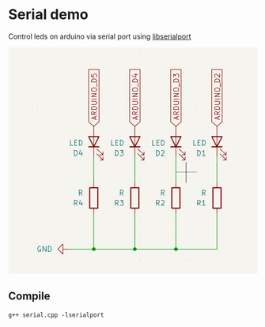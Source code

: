 # Serial demo

Control leds on arduino via serial port using [libserialport](https://sigrok.org/wiki/Libserialport)

![schema](https://github.com/rymdolle/Arduino_serial/blob/master/schema.png?raw=true)

## Compile

```
g++ serial.cpp -lserialport
```
